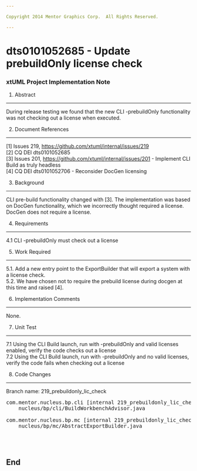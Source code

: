 ```yaml
---

Copyright 2014 Mentor Graphics Corp.  All Rights Reserved.

---
```


# dts0101052685 - Update prebuildOnly license check
### xtUML Project Implementation Note


1. Abstract
-----------
During release testing we found that the new CLI -prebuildOnly functionality was not
checking out a license when executed.

2. Document References
----------------------
[1] Issues 219, https://github.com/xtuml/internal/issues/219  
[2] CQ DEI dts0101052685  
[3] Issues 201, https://github.com/xtuml/internal/issues/201 - Implement CLI Build as truly headless  
[4] CQ DEI dts0101052706 - Reconsider DocGen licensing  

3. Background
-------------
CLI pre-build functionality changed with [3].  The implementation was based on DocGen
functionality, which we incorrectly thought required a license.  DocGen does not require 
a license.

4. Requirements
---------------
4.1  CLI -prebuildOnly must check out a license

5. Work Required
----------------
5.1. Add a new entry point to the ExportBuilder that will export a system with a license check.  
5.2. We have chosen not to require the prebuild license during docgen at this time and raised [4].  

6. Implementation Comments
--------------------------
None.

7. Unit Test
------------
7.1  Using the CLI Build launch, run with -prebuildOnly and valid licenses enabled, verify the code checks 
out a license  
7.2  Using the CLI Build launch, run with -prebuildOnly and no valid licenses, verify the code fails when 
checking out a license  

8. Code Changes
---------------
Branch name: 219_prebuildonly_lic_check

<pre>
com.mentor.nucleus.bp.cli [internal 219_prebuildonly_lic_check]/src/com/mentor/
    nucleus/bp/cli/BuildWorkbenchAdvisor.java

com.mentor.nucleus.bp.mc [internal 219_prebuildonly_lic_check]/src/com/mentor/
    nucleus/bp/mc/AbstractExportBuilder.java



</pre>

End
---
